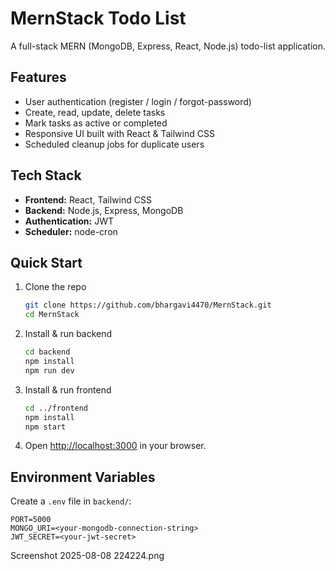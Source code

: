 # MernStack Todo List

A full-stack MERN (MongoDB, Express, React, Node.js) todo-list application.

## Features
- User authentication (register / login / forgot-password)
- Create, read, update, delete tasks
- Mark tasks as active or completed
- Responsive UI built with React & Tailwind CSS
- Scheduled cleanup jobs for duplicate users

## Tech Stack
- **Frontend:** React, Tailwind CSS  
- **Backend:** Node.js, Express, MongoDB  
- **Authentication:** JWT  
- **Scheduler:** node-cron  

## Quick Start
1. Clone the repo  
   ```bash
   git clone https://github.com/bhargavi4470/MernStack.git
   cd MernStack
   ```

2. Install & run backend  
   ```bash
   cd backend
   npm install
   npm run dev
   ```

3. Install & run frontend  
   ```bash
   cd ../frontend
   npm install
   npm start
   ```

4. Open [http://localhost:3000](http://localhost:3000) in your browser.

## Environment Variables
Create a `.env` file in `backend/`:
```
PORT=5000
MONGO_URI=<your-mongodb-connection-string>
JWT_SECRET=<your-jwt-secret>
```

Screenshot 2025-08-08 224224.png
